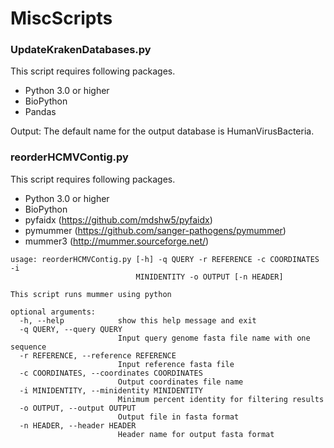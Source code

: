 # MiscScripts

### UpdateKrakenDatabases.py
This script requires following packages.
- Python 3.0 or higher
- BioPython
- Pandas

Output: The default name for the output database is HumanVirusBacteria.

### reorderHCMVContig.py
This script requires following packages.
- Python 3.0 or higher
- BioPython
- pyfaidx (https://github.com/mdshw5/pyfaidx)
- pymummer (https://github.com/sanger-pathogens/pymummer)
- mummer3 (http://mummer.sourceforge.net/)
```
usage: reorderHCMVContig.py [-h] -q QUERY -r REFERENCE -c COORDINATES -i
                            MINIDENTITY -o OUTPUT [-n HEADER]

This script runs mummer using python

optional arguments:
  -h, --help            show this help message and exit
  -q QUERY, --query QUERY
                        Input query genome fasta file name with one sequence
  -r REFERENCE, --reference REFERENCE
                        Input reference fasta file
  -c COORDINATES, --coordinates COORDINATES
                        Output coordinates file name
  -i MINIDENTITY, --minidentity MINIDENTITY
                        Minimum percent identity for filtering results
  -o OUTPUT, --output OUTPUT
                        Output file in fasta format
  -n HEADER, --header HEADER
                        Header name for output fasta format
```
